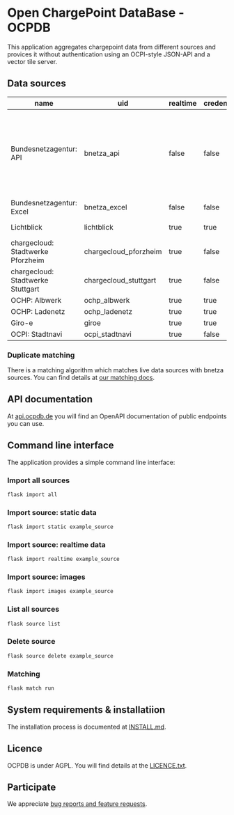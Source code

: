 # Open ChargePoint DataBase - OCPDB

This application aggregates chargepoint data from different sources and provices it without authentication using an
OCPI-style JSON-API and a vector tile server.

## Data sources

| name                              | uid                   | realtime | credentials | comment                                                                                                                                                                 |
|-----------------------------------|-----------------------|----------|-------------|-------------------------------------------------------------------------------------------------------------------------------------------------------------------------|
| Bundesnetzagentur: API            | bnetza_api            | false    | false       | Additional config `ignore_operators:: list[str]` is supported, which will ignore given operators during import. Set to weekly download, as it does not change so often. |
| Bundesnetzagentur: Excel          | bnetza_excel          | false    | false       |                                                                                                                                                                         |
| Lichtblick                        | lichtblick            | true     | true        | Currently dysfunctional                                                                                                                                                 |
| chargecloud: Stadtwerke Pforzheim | chargecloud_pforzheim | true     | false       |                                                                                                                                                                         |
| chargecloud: Stadtwerke Stuttgart | chargecloud_stuttgart | true     | false       |                                                                                                                                                                         |
| OCHP: Albwerk                     | ochp_albwerk          | true     | true        |                                                                                                                                                                         |
| OCHP: Ladenetz                    | ochp_ladenetz         | true     | true        |                                                                                                                                                                         |
| Giro-e                            | giroe                 | true     | true        |                                                                                                                                                                         |
| OCPI: Stadtnavi                   | ocpi_stadtnavi        | true     | false       |                                                                                                                                                                         |


### Duplicate matching

There is a matching algorithm which matches live data sources with bnetza sources. You can find details at
[our matching docs](https://github.com/binary-butterfly/ocpdb/blob/main/docs/matching.md).


## API documentation

At [api.ocpdb.de](https://api.ocpdb.de/documentation/public.html) you will find an OpenAPI documentation of public endpoints you can use.


## Command line interface

The application provides a simple command line interface:

### Import all sources

```bash
flask import all
```

### Import source: static data

```bash
flask import static example_source
```

### Import source: realtime data

```bash
flask import realtime example_source
```

### Import source: images

```bash
flask import images example_source
```

### List all sources

```bash
flask source list
```

### Delete source

```bash
flask source delete example_source
```

### Matching

```bash
flask match run
```

## System requirements & installatiion

The installation process is documented at [INSTALL.md](https://github.com/binary-butterfly/ocpdb/blob/main/INSTALL.md).


## Licence

OCPDB is under AGPL. You will find details at the [LICENCE.txt](https://github.com/binary-butterfly/ocpdb/blob/main/LICENCE.txt).


## Participate

We appreciate [bug reports and feature requests](https://github.com/binary-butterfly/ocpdb/issues).
